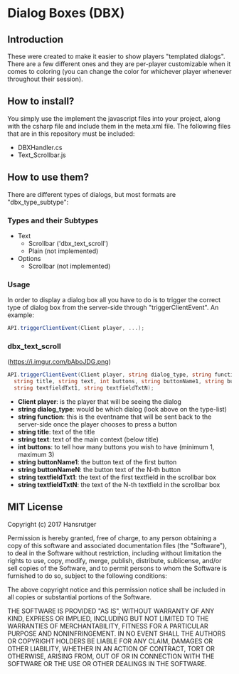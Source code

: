 # Dialog Boxes (DBX)

## Introduction
These were created to make it easier to show players "templated dialogs". There are a few different ones and they are per-player customizable when it comes to coloring (you can change the color for whichever player whenever throughout their session). 


## How to install?
You simply use the implement the javascript files into your project, along with the csharp file and include them in the meta.xml file. The following files that are in this repository must be included:
- DBXHandler.cs
- Text_Scrollbar.js


## How to use them?
There are different types of dialogs, but most formats are "dbx_type_subtype":

### Types and their Subtypes
- Text
  - Scrollbar ('dbx_text_scroll')
  - Plain (not implemented)
- Options
  - Scrollbar (not implemented)


### Usage
In order to display a dialog box all you have to do is to trigger the correct type of dialog box from the server-side through "triggerClientEvent". An example:
```csharp
API.triggerClientEvent(Client player, ...);
```

### dbx_text_scroll
(https://i.imgur.com/bAboJDG.png)
```csharp
API.triggerClientEvent(Client player, string dialog_type, string function,
  string title, string text, int buttons, string buttonName1, string buttonNameN,
  string textfieldTxt1, string textfieldTxtN);
```
- **Client player**: is the player that will be seeing the dialog
- **string dialog_type**: would be which dialog (look above on the type-list)
- **string function**: this is the eventname that will be sent back to the server-side once the player chooses to press a button
- **string title**: text of the title
- **string text**: text of the main context (below title)
- **int buttons**: to tell how many buttons you wish to have (minimum 1, maximum 3)
- **string buttonName1**: the button text of the first button
- **string buttonNameN**: the button text of the N-th button
- **string textfieldTxt1**: the text of the first textfield in the scrollbar box
- **string textfieldTxtN**: the text of the N-th textfield in the scrollbar box




## MIT License
Copyright (c) 2017 Hansrutger

Permission is hereby granted, free of charge, to any person obtaining a copy
of this software and associated documentation files (the "Software"), to deal
in the Software without restriction, including without limitation the rights
to use, copy, modify, merge, publish, distribute, sublicense, and/or sell
copies of the Software, and to permit persons to whom the Software is
furnished to do so, subject to the following conditions:

The above copyright notice and this permission notice shall be included in all
copies or substantial portions of the Software.

THE SOFTWARE IS PROVIDED "AS IS", WITHOUT WARRANTY OF ANY KIND, EXPRESS OR
IMPLIED, INCLUDING BUT NOT LIMITED TO THE WARRANTIES OF MERCHANTABILITY,
FITNESS FOR A PARTICULAR PURPOSE AND NONINFRINGEMENT. IN NO EVENT SHALL THE
AUTHORS OR COPYRIGHT HOLDERS BE LIABLE FOR ANY CLAIM, DAMAGES OR OTHER
LIABILITY, WHETHER IN AN ACTION OF CONTRACT, TORT OR OTHERWISE, ARISING FROM,
OUT OF OR IN CONNECTION WITH THE SOFTWARE OR THE USE OR OTHER DEALINGS IN THE
SOFTWARE.


